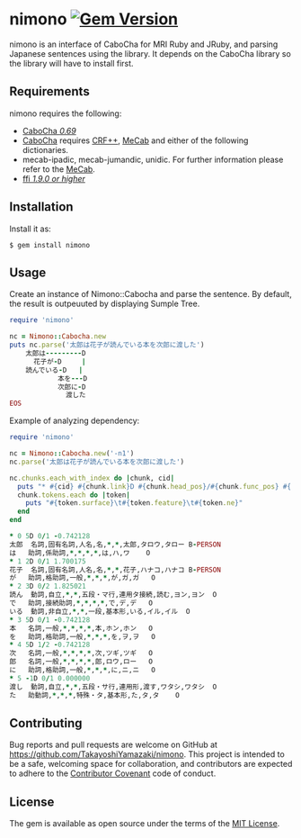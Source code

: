 # nimono [![Gem Version](https://badge.fury.io/rb/nimono.svg)](https://badge.fury.io/rb/nimono)

nimono is an interface of CaboCha for MRI Ruby and JRuby, and parsing Japanese
sentences using the library.
It depends on the CaboCha library so the library will have to install first.

## Requirements

nimono requires the following:

- [CaboCha _0.69_](https://taku910.github.io/cabocha/)
- [CaboCha](https://taku910.github.io/cabocha/) requires [CRF++](https://taku910.github.io/crfpp/), [MeCab](http://taku910.github.io/mecab/#download) and either of the following dictionaries.
- mecab-ipadic, mecab-jumandic, unidic. For further information please refer to the [MeCab](http://taku910.github.io/mecab/#).
- [ffi _1.9.0 or higher_](https://rubygems.org/gems/ffi)

## Installation

Install it as:

    $ gem install nimono

## Usage

Create an instance of Nimono::Cabocha and parse the sentence.
By default, the result is outpeuuted by displaying Sumple Tree.

```ruby
require 'nimono'

nc = Nimono::Cabocha.new
puts nc.parse('太郎は花子が読んでいる本を次郎に渡した')
    太郎は---------D
      花子が-D     |
    読んでいる-D   |
            本を---D
            次郎に-D
              渡した
EOS
```

Example of analyzing dependency:

```ruby
require 'nimono'

nc = Nimono::Cabocha.new('-n1')
nc.parse('太郎は花子が読んでいる本を次郎に渡した')

nc.chunks.each_with_index do |chunk, cid|
  puts "* #{cid} #{chunk.link}D #{chunk.head_pos}/#{chunk.func_pos} #{'%6f' % chunk.score}"
  chunk.tokens.each do |token|
    puts "#{token.surface}\t#{token.feature}\t#{token.ne}"
  end
end

* 0 5D 0/1 -0.742128
太郎	名詞,固有名詞,人名,名,*,*,太郎,タロウ,タロー	B-PERSON
は	助詞,係助詞,*,*,*,*,は,ハ,ワ	O
* 1 2D 0/1 1.700175
花子	名詞,固有名詞,人名,名,*,*,花子,ハナコ,ハナコ	B-PERSON
が	助詞,格助詞,一般,*,*,*,が,ガ,ガ	O
* 2 3D 0/2 1.825021
読ん	動詞,自立,*,*,五段・マ行,連用タ接続,読む,ヨン,ヨン	O
で	助詞,接続助詞,*,*,*,*,で,デ,デ	O
いる	動詞,非自立,*,*,一段,基本形,いる,イル,イル	O
* 3 5D 0/1 -0.742128
本	名詞,一般,*,*,*,*,本,ホン,ホン	O
を	助詞,格助詞,一般,*,*,*,を,ヲ,ヲ	O
* 4 5D 1/2 -0.742128
次	名詞,一般,*,*,*,*,次,ツギ,ツギ	O
郎	名詞,一般,*,*,*,*,郎,ロウ,ロー	O
に	助詞,格助詞,一般,*,*,*,に,ニ,ニ	O
* 5 -1D 0/1 0.000000
渡し	動詞,自立,*,*,五段・サ行,連用形,渡す,ワタシ,ワタシ	O
た	助動詞,*,*,*,特殊・タ,基本形,た,タ,タ	O
```

## Contributing

Bug reports and pull requests are welcome on GitHub at https://github.com/TakayoshiYamazaki/nimono. This project is intended to be a safe, welcoming space for collaboration, and contributors are expected to adhere to the [Contributor Covenant](http://contributor-covenant.org) code of conduct.


## License

The gem is available as open source under the terms of the [MIT License](http://opensource.org/licenses/MIT).
